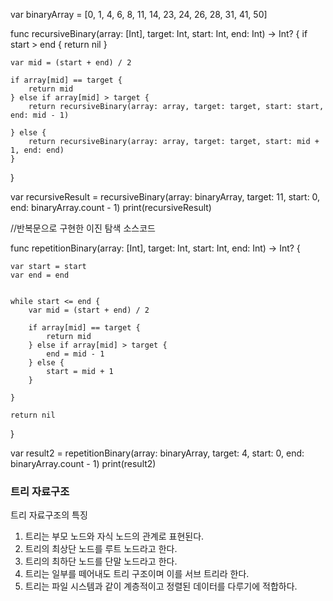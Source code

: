 
var binaryArray = [0, 1, 4, 6, 8, 11, 14, 23, 24, 26, 28, 31, 41, 50]

func recursiveBinary(array: [Int], target: Int, start: Int, end: Int) -> Int? {
    if start > end {
        return nil
    }
    
    var mid = (start + end) / 2
    
    if array[mid] == target {
        return mid
    } else if array[mid] > target {
        return recursiveBinary(array: array, target: target, start: start, end: mid - 1)
        
    } else {
        return recursiveBinary(array: array, target: target, start: mid + 1, end: end)
    }
     
}

var recursiveResult = recursiveBinary(array: binaryArray, target: 11, start: 0, end: binaryArray.count - 1)
print(recursiveResult)


//반복문으로 구현한 이진 탐색 소스코드

func repetitionBinary(array: [Int], target: Int, start: Int, end: Int) -> Int? {
    
    var start = start
    var end = end
    
    
    while start <= end {
        var mid = (start + end) / 2
        
        if array[mid] == target {
            return mid
        } else if array[mid] > target {
            end = mid - 1
        } else {
            start = mid + 1
        }
        
    }
    
    return nil
    
}

var result2 = repetitionBinary(array: binaryArray, target: 4, start: 0, end: binaryArray.count - 1)
print(result2)


### 트리 자료구조

트리 자료구조의 특징 
1. 트리는 부모 노드와 자식 노드의 관계로 표현된다. 
2. 트리의 최상단 노드를 루트 노드라고 한다. 
3. 트리의 최하단 노드를 단말 노드라고 한다. 
4. 트리는 일부를 떼어내도 트리 구조이며 이를 서브 트리라 한다. 
5. 트리는 파일 시스템과 같이 계층적이고 정렬된 데이터를 다루기에 적합하다.

